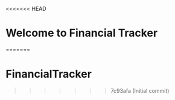 <<<<<<< HEAD
# Welcome to Financial Tracker



=======
# FinancialTracker
>>>>>>> 7c93afa (Initial commit)
